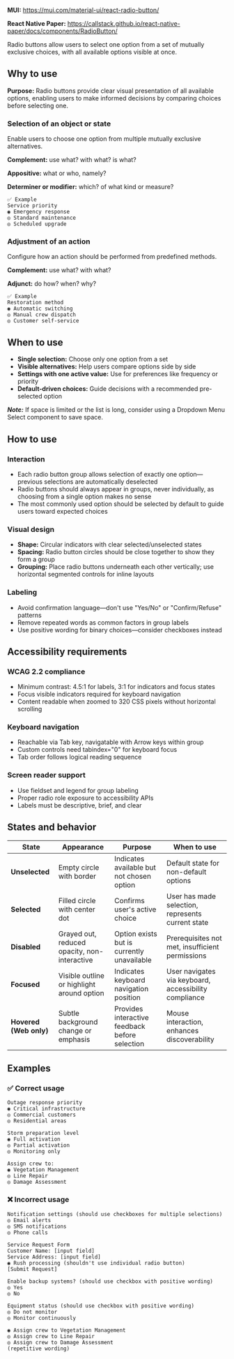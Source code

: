 **MUI:** https://mui.com/material-ui/react-radio-button/

**React Native Paper:** https://callstack.github.io/react-native-paper/docs/components/RadioButton/

Radio buttons allow users to select one option from a set of mutually exclusive choices, with all available options visible at once.

## Why to use

**Purpose:** Radio buttons provide clear visual presentation of all available options, enabling users to make informed decisions by comparing choices before selecting one.

### Selection of an object or state

Enable users to choose one option from multiple mutually exclusive alternatives.

**Complement:** use what? with what? is what?

**Appositive:** what or who, namely?

**Determiner or modifier:** which? of what kind or measure?

```
✅ Example
Service priority
◉ Emergency response
◎ Standard maintenance  
◎ Scheduled upgrade
```

### Adjustment of an action

Configure how an action should be performed from predefined methods.

**Complement:** use what? with what?

**Adjunct:** do how? when? why?

```
✅ Example
Restoration method
◉ Automatic switching
◎ Manual crew dispatch
◎ Customer self-service
```

## When to use
- **Single selection:** Choose only one option from a set
- **Visible alternatives:** Help users compare options side by side
- **Settings with one active value:** Use for preferences like frequency or priority
- **Default-driven choices:** Guide decisions with a recommended pre-selected option

***Note:*** If space is limited or the list is long, consider using a Dropdown Menu Select component to save space.

## How to use
### Interaction
- Each radio button group allows selection of exactly one option—previous selections are automatically deselected
- Radio buttons should always appear in groups, never individually, as choosing from a single option makes no sense
- The most commonly used option should be selected by default to guide users toward expected choices

### Visual design
- **Shape:** Circular indicators with clear selected/unselected states
- **Spacing:** Radio button circles should be close together to show they form a group
- **Grouping:** Place radio buttons underneath each other vertically; use horizontal segmented controls for inline layouts

### Labeling
- Avoid confirmation language—don't use "Yes/No" or "Confirm/Refuse" patterns
- Remove repeated words as common factors in group labels
- Use positive wording for binary choices—consider checkboxes instead

## Accessibility requirements

### WCAG 2.2 compliance
- Minimum contrast: 4.5:1 for labels, 3:1 for indicators and focus states
- Focus visible indicators required for keyboard navigation
- Content readable when zoomed to 320 CSS pixels without horizontal scrolling

### Keyboard navigation
- Reachable via Tab key, navigatable with Arrow keys within group
- Custom controls need tabindex="0" for keyboard focus
- Tab order follows logical reading sequence

### Screen reader support
- Use fieldset and legend for group labeling
- Proper radio role exposure to accessibility APIs
- Labels must be descriptive, brief, and clear

## States and behavior
| State | Appearance | Purpose | When to use |
|-------|------------|---------|-------------|
| **Unselected** | Empty circle with border | Indicates available but not chosen option | Default state for non-default options |
| **Selected** | Filled circle with center dot | Confirms user's active choice | User has made selection, represents current state |
| **Disabled** | Grayed out, reduced opacity, non-interactive | Option exists but is currently unavailable | Prerequisites not met, insufficient permissions |
| **Focused** | Visible outline or highlight around option | Indicates keyboard navigation position | User navigates via keyboard, accessibility compliance |
| **Hovered (Web only)** | Subtle background change or emphasis | Provides interactive feedback before selection | Mouse interaction, enhances discoverability |

## Examples
### ✅ Correct usage

```
Outage response priority
◉ Critical infrastructure
◎ Commercial customers
◎ Residential areas

Storm preparation level
◉ Full activation
◎ Partial activation
◎ Monitoring only

Assign crew to:
◉ Vegetation Management
◎ Line Repair
◎ Damage Assessment
```

### ❌ Incorrect usage

```
Notification settings (should use checkboxes for multiple selections)
◎ Email alerts
◎ SMS notifications  
◎ Phone calls

Service Request Form
Customer Name: [input field]
Service Address: [input field]
◉ Rush processing (shouldn't use individual radio button)
[Submit Request]

Enable backup systems? (should use checkbox with positive wording)
◎ Yes
◎ No

Equipment status (should use checkbox with positive wording)
◎ Do not monitor
◎ Monitor continuously

◉ Assign crew to Vegetation Management  
◎ Assign crew to Line Repair
◎ Assign crew to Damage Assessment
(repetitive wording)
```
